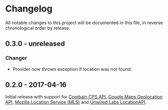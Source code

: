 # Changelog

All notable changes to this project will be documented in this file, in reverse chronological order by release.

## 0.3.0 - unreleased

### Changer

- Provider now thrown exception if location was not found.

## 0.2.0 - 2017-04-16

Initial release with support for [Combain CPS API](https://combain.com/api/), [Google Maps Geolocation API](https://developers.google.com/maps/documentation/geolocation/intro), [Mozilla Location Service (MLS)](https://location.services.mozilla.com/) and [Unwired Labs LocationAPI](https://unwiredlabs.com/locationapi).
